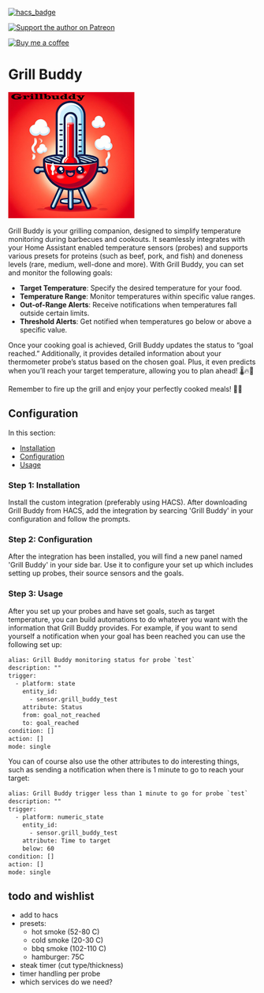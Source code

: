 [![hacs_badge](https://img.shields.io/badge/HACS-Default-orange.svg)](https://github.com/hacs/integration)

[![Support the author on Patreon][patreon-shield]][patreon]

[![Buy me a coffee][buymeacoffee-shield]][buymeacoffee]

[patreon-shield]: https://frenck.dev/wp-content/uploads/2019/12/patreon.png
[patreon]: https://www.patreon.com/dutchdatadude

[buymeacoffee]: https://www.buymeacoffee.com/dutchdatadude
[buymeacoffee-shield]: https://www.buymeacoffee.com/assets/img/custom_images/orange_img.png

# Grill Buddy
![](icon.png?raw=true)

Grill Buddy is your grilling companion, designed to simplify temperature monitoring during barbecues and cookouts. It seamlessly integrates with your Home Assistant enabled temperature sensors (probes) and supports various presets for proteins (such as beef, pork, and fish) and doneness levels (rare, medium, well-done and more). With Grill Buddy, you can set and monitor the following goals:

- **Target Temperature**: Specify the desired temperature for your food.
- **Temperature Range**: Monitor temperatures within specific value ranges.
- **Out-of-Range Alerts**: Receive notifications when temperatures fall outside certain limits.
- **Threshold Alerts**: Get notified when temperatures go below or above a specific value.

Once your cooking goal is achieved, Grill Buddy updates the status to “goal reached.” Additionally, it provides detailed information about your thermometer probe’s status based on the chosen goal. Plus, it even predicts when you’ll reach your target temperature, allowing you to plan ahead! 🌡️🔥🍖

Remember to fire up the grill and enjoy your perfectly cooked meals! 🎉🔥


## Configuration
In this section:
- [Installation](#step-1-installation)
- [Configuration](#step-2-configuration)
- [Usage](#step-3-usage)
  
### Step 1: Installation
Install the custom integration (preferably using HACS). After downloading Grill Buddy from HACS, add the integration by searcing 'Grill Buddy' in your configuration and follow the prompts.

### Step 2: Configuration
After the integration has been installed, you will find a new panel named 'Grill Buddy' in your side bar. Use it to configure your set up which includes setting up probes, their source sensors and the goals.

### Step 3: Usage
After you set up your probes and have set goals, such as target temperature, you can build automations to do whatever you want with the information that Grill Buddy provides.
For example, if you want to send yourself a notification when your goal has been reached you can use the following set up:

```
alias: Grill Buddy monitoring status for probe `test`
description: ""
trigger:
  - platform: state
    entity_id:
      - sensor.grill_buddy_test
    attribute: Status
    from: goal_not_reached
    to: goal_reached
condition: []
action: []
mode: single
```

You can of course also use the other attributes to do interesting things, such as sending a notification when there is 1 minute to go to reach your target:
```
alias: Grill Buddy trigger less than 1 minute to go for probe `test`
description: ""
trigger:
  - platform: numeric_state
    entity_id:
      - sensor.grill_buddy_test
    attribute: Time to target
    below: 60
condition: []
action: []
mode: single
```

## todo and wishlist
- add to hacs
- presets:
  - hot smoke (52-80 C)
  - cold smoke (20-30 C)
  - bbq smoke (102-110 C)
  - hamburger: 75C
- steak timer (cut type/thickness)
- timer handling per probe
- which services do we need?
